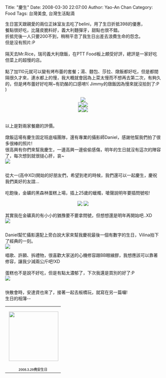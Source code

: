Title: "慶生"
Date: 2008-03-30 22:07:00
Author: Yao-An Chan
Category: Food 
Tags: 台灣美食, 台灣生活點滴


<div class='post'>
生日當天跟親愛的兩位正妹室友去吃了belini，用了生日折抵398的優惠，<br />餐點很好吃，比薩皮脆料好，義大利麵彈牙，甜點也很不錯。<br />折抵完後一人只要200不到，稍稍平息了我生日出差去浪費生命的怨念。<br />但是沒有照片:P<br /><br />隔天去Mr.Rice，瑞司義大利燉飯，在PTT Food板上頗受好評，總評是一家好吃但菜上的超慢的店。<br /><br />點了加110元就可以變有烤布蕾的套餐；湯、麵包、莎拉、燉飯都好吃，但是都間隔很久才來，連水都上的慢，我大概就會因為上菜太慢而不想再去第二次，有夠久的，但是烤布蕾好好吃啊~有奶酪的口感唷!( Jimmy的燉飯因為慢來就沒拍到了:P )<br /><br /><center><a href="http://picasaweb.google.com/yaoanchan/2008329/photo#5183427080110095442"><img src="http://lh5.google.com/yaoanchan/R-87d2UaPFI/AAAAAAAAAQQ/s8Nwi0L0RkI/s288/IMG_0252.jpg" /></a> <br /><a href="http://picasaweb.google.com/yaoanchan/2008329/photo#5183427200369179778"><img src="http://lh5.google.com/yaoanchan/R-87k2UaPII/AAAAAAAAAQo/bxCG1LNpVhg/s288/IMG_0258.jpg" /></a><a href="http://picasaweb.google.com/yaoanchan/2008329/photo#5183427161714474098"><img src="http://lh4.google.com/yaoanchan/R-87imUaPHI/AAAAAAAAAQg/d0EGPF_4EYo/s288/IMG_0256.jpg" /></a><br /><a href="http://picasaweb.google.com/yaoanchan/2008329/photo#5183427118764801122"><img src="http://lh6.google.com/yaoanchan/R-87gGUaPGI/AAAAAAAAAQY/VoQ67tUI0ys/s288/IMG_0254.jpg" /></a><a href="http://picasaweb.google.com/yaoanchan/2008329/photo#5183427393642708146"><img src="http://lh6.google.com/yaoanchan/R-87wGUaPLI/AAAAAAAAARA/edg9ULeTezo/s288/IMG_0265.jpg" /></a></center><br /><br />以上是對兩家餐廳的評價。<br /><br />燉飯這場有慶生固定班底喵團隊，還有專業的攝影師Daniel，感謝他幫我們拍了很多很棒的照片!<br />很高興有你們來幫我慶生，一邊高興一邊偷偷感傷，明年的生日就沒有這次的陣容了，每次想到就很搥心肝，哀~<br /><a href="http://picasaweb.google.com/yaoanchan/2008329/photo#5183427449477283010"><img src="http://lh3.google.com/yaoanchan/R-87zWUaPMI/AAAAAAAAARI/6qHflGyt18k/s400/IMG_0277.jpg" style="cursor: hand; cursor: pointer; display: block; margin: 0px auto 10px; text-align: center;" /></a><br />從大一(高中XD)開始的好朋友們，希望到老的時候，我們還可以一起慶生，慶祝我們美好的友誼...<br /><br />吃飽後，金礦的黑森林蛋糕上場，插上25歲的蠟燭，嗆聲說明年要插問號啦!<br /><br /><center><a href="http://picasaweb.google.com/yaoanchan/2008329/photo#5183427754419961122"><img src="http://lh6.google.com/yaoanchan/R-88FGUaPSI/AAAAAAAAAR4/T65yqYZKKgU/s288/IMG_0292.jpg" /></a>      <a href="http://picasaweb.google.com/yaoanchan/2008329/photo#5183427951988456802"><img src="http://lh4.google.com/yaoanchan/R-88QmUaPWI/AAAAAAAAASY/Rg-e3Y0Uo8M/s288/IMG_0298.jpg" /></a></center><br />其實我在金礦真的有小小的猶豫要不要拿問號，但想想還是明年再開始吧..XD<br /><a href="http://picasaweb.google.com/yaoanchan/2008329/photo#5183428037887802754"><img src="http://lh4.google.com/yaoanchan/R-88VmUaPYI/AAAAAAAAASs/alc12bvsuGY/s400/IMG_0303.jpg" style="cursor: hand; cursor: pointer; display: block; margin: 0px auto 10px; text-align: center;" /></a><br />Daniel幫忙攝影還配上旁白說大家來幫我慶祝最後一個有數字的生日，Vilina拍下了經典的一刻。<br /><a href="http://picasaweb.google.com/yaoanchan/2008329/photo#5183428334240546274"><img src="http://lh5.google.com/yaoanchan/R-88m2UaPeI/AAAAAAAAATc/h69HHlLv76k/s288/IMG_0322.jpg" style="cursor: hand; cursor: pointer; display: block; margin: 0px auto 10px; text-align: center;" /></a>唱歌、許願、拆禮物，很喜歡大家送的心機修容跟BB眼線膠，我想應該可以靠著修容，讓我少減兩公斤吧!XD<br /><br />蛋糕也不是說不好吃，但是有點太濃郁了，下次我還是買別的好了:P<br /><a href="http://picasaweb.google.com/yaoanchan/2008329/photo#5183428596233551410"><img src="http://lh6.google.com/yaoanchan/R-882GUaPjI/AAAAAAAAAUE/tpzJVCPY5YE/s400/IMG_0339.jpg" style="cursor: hand; cursor: pointer; display: block; margin: 0px auto 10px; text-align: center;" /></a><br />快散會時，安達資也來了，接著一起去板橋玩，就寫在另一篇囉!<br />生日的相簿--<br /><table style="width: 194px;"><tbody><tr><td align="center" style="background: url(http://picasaweb.google.com/f/img/transparent_album_background.gif) no-repeat left; height: 194px;"><a href="http://picasaweb.google.com/yaoanchan/2008329"><img height="160" src="http://lh4.google.com/yaoanchan/R-87b2UaPEE/AAAAAAAAAXw/NUj70BM82p0/s160-c/2008329.jpg" style="margin: 1px 0 0 4px;" width="160" /></a></td></tr><tr><td style="font-family: arial,sans-serif; font-size: 11px; text-align: center;"><a href="http://picasaweb.google.com/yaoanchan/2008329" style="color: #4d4d4d; font-weight: bold; text-decoration: none;">2008.3.29堯<wbr></wbr>安生日</a></td></tr></tbody></table></div>
